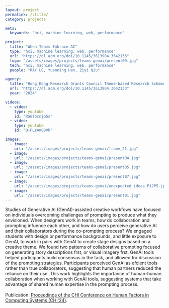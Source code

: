 ```yaml
---
layout: project
permalink: /:title/
category: projects

meta:
  keywords: "hci, machine learning, web, performance"

project:
  title: "When Teams Embrace AI"
  type: "hci, machine learning, web, performance"
  url: "https://dl.acm.org/doi/10.1145/3613904.3642133"
  logo: "/assets/images/projects/teams-genai/present09.jpg"
  tech: "hci, machine learning, web, performance"
  people: "RAY LC, Yuanning Han, Ziyi Qiu"

agency:
  title: "Hong Kong Research Grants Council Theme-based Research Scheme Grant, Chow Sang Sang Group Research Fund, CityU Teaching Development Grant, CHI"
  url: "https://dl.acm.org/doi/10.1145/3613904.3642133"
  year: "2024"

videos:
  - video:
    type: youtube
    id: "RaGtocnjGSs"
  - video:
    type: youtube
    id: "Q-PLzAm08Vk"

images:
  - image:
    url: "/assets/images/projects/teams-genai/frame_21.jpg"
  - image:
    url: "/assets/images/projects/teams-genai/present04.jpg"
  - image:
    url: "/assets/images/projects/teams-genai/present05.jpg"
  - image:
    url: "/assets/images/projects/teams-genai/present07.jpg"
  - image:
    url: "/assets/images/projects/teams-genai/unexpected_ideas_P12P5.jpg"
  - image:
    url: "/assets/images/projects/teams-genai/present01.jpg"
---
```

<p>
Studies of Generative AI (GenAI)-assisted creative workfows have focused on individuals overcoming challenges of prompting to produce what they envisioned. When designers work in teams, how do collaboration and prompting infuence each other, and how do users perceive generative AI and their collaborators during the co-prompting process? We engaged students with design or performance backgrounds, and little exposure to GenAI, to work in pairs with GenAI to create stage designs based on a creative theme. We found two patterns of collaborative prompting focused on generating story descriptions frst, or visual imagery frst. GenAI tools helped participants build consensus in the task, and allowed for discussion of the prompting strategies. Participants perceived GenAI as efcient tools rather than true collaborators, suggesting that human partners reduced the reliance on their use. This work highlights the importance of human-human collaboration when working with GenAI tools, suggesting systems that take advantage of shared human expertise in the prompting process.<br><br>
Publication: <a href="https://dl.acm.org/doi/10.1145/3613904.3642133"><u>Proceedings of the CHI Conference on Human Factors in Computing Systems (CHI'24)</u></a>.</p>
